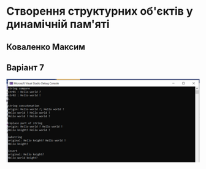 # Створення структурних об'єктів у динамічній пам'яті


## Коваленко Максим


## Варіант 7


![result](shots/Final.png)


